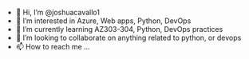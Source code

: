 - 👋 Hi, I’m @joshuacavallo1 
- 👀 I’m interested in Azure, Web apps, Python, DevOps
- 🌱 I’m currently learning AZ303-304, Python, DevOps practices
- 💞️ I’m looking to collaborate on anything related to python, or devops 
- 📫 How to reach me ...

<!---
joshuacavallo1/joshuacavallo1 is a ✨ special ✨ repository because its `README.md` (this file) appears on your GitHub profile.
You can click the Preview link to take a look at your changes.
--->
